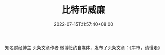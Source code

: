 ﻿---
weight: 
title: "比特币威廉"
description: "知名财经博主 头条文章作者微博签约自媒体，发布了头条文章：《牛市，请慢走》"
date: 2022-07-15T21:57:40+08:00
lastmod: 2022-07-15T16:45:40+08:00
draft: false
authors: ["seven"]
featuredImage: "bitebiweilian.png"
link: "https://weibo.com/u/6495167071"
tags: ["微博","比特币威廉"]
categories: ["navigation"]
navigation: ["微博"]
lightgallery: true
toc: true
pinned: false
recommend: false
recommend1: false
---
知名财经博主 头条文章作者
微博签约自媒体，发布了头条文章：《牛市，请慢走》